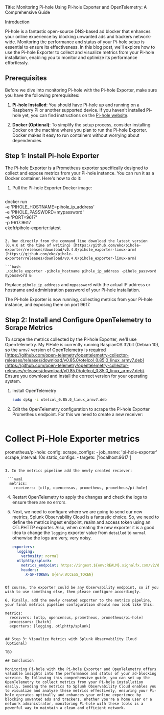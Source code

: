 Title: Monitoring Pi-hole Using Pi-hole Exporter and OpenTelemetry: A Comprehensive Guide

Introduction

Pi-hole is a fantastic open-source DNS-based ad blocker that enhances your online experience by blocking unwanted ads and trackers network-wide. Monitoring the performance and status of your Pi-hole setup is essential to ensure its effectiveness. In this blog post, we'll explore how to use the Pi-hole Exporter to collect and visualize metrics from your Pi-hole installation, enabling you to monitor and optimize its performance effortlessly.

## Prerequisites

Before we dive into monitoring Pi-hole with the Pi-hole Exporter, make sure you have the following prerequisites:

1. **Pi-hole Installed**: You should have Pi-hole up and running on a Raspberry Pi or another supported device. If you haven't installed Pi-hole yet, you can find instructions on the [Pi-hole website](https://pi-hole.net/).

2. **Docker (Optional)**: To simplify the setup process, consider installing Docker on the machine where you plan to run the Pi-hole Exporter. Docker makes it easy to run containers without worrying about dependencies.

## Step 1: Install Pi-hole Exporter

The Pi-hole Exporter is a Prometheus exporter specifically designed to collect and expose metrics from your Pi-hole instance. You can run it as a Docker container. Here's how to do it:

1. Pull the Pi-hole Exporter Docker image:

   ```bash
  docker run \
    -e 'PIHOLE_HOSTNAME=pihole_ip_address' \
    -e 'PIHOLE_PASSWORD=mypassword' \
    -e 'PORT=9617' \
    -p 9617:9617 \
    ekofr/pihole-exporter:latest
   ```

2. Run directly from the command line download the latest version (0.4.0 at the time of writing) [https://github.com/eko/pihole-exporter/releases/download/v0.4.0/pihole_exporter-linux-arm](https://github.com/eko/pihole-exporter/releases/download/v0.4.0/pihole_exporter-linux-arm)

   ```bash
   ./pihole_exporter -pihole_hostname pihole_ip_address -pihole_password mypassword &
   ```

   Replace `pihole_ip_address` and `mypassword` with the actual IP address or hostname and administration password of your Pi-hole installation.

The Pi-hole Exporter is now running, collecting metrics from your Pi-hole instance, and exposing them on port 9617.

## Step 2: Install and Configure OpenTelemetry to Scrape Metrics

To scrape the metrics collected by the Pi-hole Exporter, we'll use OpenTelemetry. My PiHole is currently running RaspianOS 32bit (Debian 10), so the `armv7` version of OpenTelemetry is required [https://github.com/open-telemetry/opentelemetry-collector-releases/releases/download/v0.85.0/otelcol_0.85.0_linux_armv7.deb](https://github.com/open-telemetry/opentelemetry-collector-releases/releases/download/v0.85.0/otelcol_0.85.0_linux_armv7.deb). Ensure you download and install the correct version for your operating system.

1. Install OpenTelemetry

   ```bash
   sudo dpkg -i otelcol_0.85.0_linux_armv7.deb
   ```

2. Edit the OpenTelemetry configuration to scrape the Pi-hole Exporter Prometheus endpoint. For this we need to create a new receiver:

   ```yaml
  # Collect Pi-Hole Exporter metrics
  prometheus/pi-hole:
    config:
      scrape_configs:
      - job_name: 'pi-hole-exporter'
        scrape_interval: 10s
        static_configs:
        - targets: ['localhost:9617']
  ```

3. In the metrics pipeline add the newly created reciever:

   ```yaml
    metrics:
      receivers: [otlp, opencensus, prometheus, prometheus/pi-hole]
   ```

4. Restart OpenTelemetry to apply the changes and check the logs to ensure there are no errors.

5. Next, we need to configure where we are going to send our new metrics, Splunk Observability Cloud is a fantastic choice. So, we need to define the metrics ingest endpoint, realm and access token using an OTLPHTTP exporter. Also, when creating the new exporter it is a good idea to change the `logging` exporter value from `detailed` to `normal` otherwise the logs are very, very noisy.

   ```yaml
   exporters:
     logging:
       verbosity: normal
     otlphttp/splunk:
       metrics_endpoint: https://ingest.${env:REALM}.signalfx.com/v2/datapoint/otlp
       headers:
         X-SF-TOKEN: ${env:ACCESS_TOKEN}   
  ```

  Of course, the exporter could be any Observability endpoint, so if you wish to use something else, then please configure accordingly.

6. Finally, add the newly created exporter to the metrics pipeline, your final metrics pipeline configuration should now look like this:
   ```
    metrics:
      receivers: [otlp, opencensus, prometheus, prometheus/pi-hole]
      processors: [batch]
      exporters: [logging, otlphttp/splunk]
  ```

## Step 3: Visualize Metrics with Splunk Observability Cloud (Optional)

TBD

## Conclusion

Monitoring Pi-hole with the Pi-hole Exporter and OpenTelemetry offers valuable insights into the performance and status of your ad-blocking service. By following this comprehensive guide, you can set up the OpenTelemetry to collect metrics from your Pi-hole installation easily. Sending the metrics to Splunk Observability Cloud enables you to visualize and analyze these metrics effectively, ensuring your Pi-hole operates optimally and enhances your online experience by blocking unwanted ads and trackers. Whether you're a home user or a network administrator, monitoring Pi-hole with these tools is a powerful way to maintain a clean and efficient network.
